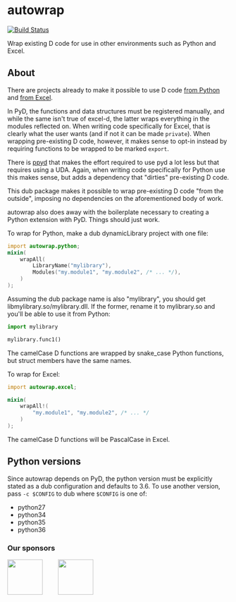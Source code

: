 # autowrap

[![Build Status](https://travis-ci.org/kaleidicassociates/autowrap.png?branch=master)](https://travis-ci.org/kaleidicassociates/autowrap)

Wrap existing D code for use in other environments such as Python and Excel.

## About

There are projects already to make it possible to use D code
[from Python](https://github.com/ariovistus/pyd) and
[from Excel](https://github.com/kaleidicassociates/excel-d).

In PyD, the functions and data structures must be registered manually,
and while the same isn't true of excel-d, the latter wraps everything
in the modules reflected on. When writing code specifically for Excel,
that is clearly what the user wants (and if not it can be made `private`).
When wrapping pre-existing D code, however, it makes sense to opt-in instead
by requiring functions to be wrapped to be marked `export`.

There is [ppyd](https://github.com/John-Colvin/ppyd) that makes the effort
required to use pyd a lot less but that requires using a UDA. Again, when
writing code specifically for Python use this makes sense, but adds a
dependency that "dirties" pre-existing D code.

This dub package makes it possible to wrap pre-existing D code "from the outside",
imposing no dependencies on the aforementioned body of work.

autowrap also does away with the boilerplate necessary to creating a Python extension
with PyD. Things should just work.

To wrap for Python, make a dub dynamicLibrary project with one file:

```d
import autowrap.python;
mixin(
    wrapAll(
        LibraryName("mylibrary"),
        Modules("my.module1", "my.module2", /* ... */),
    )
);
```

Assuming the dub package name is also "mylibrary", you should get libmylibrary.so/mylibrary.dll.
If the former, rename it to mylibrary.so and you'll be able to use it from Python:

```Python
import mylibrary

mylibrary.func1()
```

The camelCase D functions are wrapped by snake_case Python functions, but struct members
have the same names.


To wrap for Excel:

```d
import autowrap.excel;

mixin(
    wrapAll!(
        "my.module1", "my.module2", /* ... */
    )
);

```

The camelCase D functions will be PascalCase in Excel.


## Python versions

Since autowrap depends on PyD, the python version must be explicitly stated
as a dub configuration and defaults to 3.6. To use another version, pass
`-c $CONFIG` to dub where `$CONFIG` is one of:

* python27
* python34
* python35
* python36



### Our sponsors

[<img src="https://raw.githubusercontent.com/libmir/mir-algorithm/master/images/symmetry.png" height="80" />](http://symmetryinvestments.com/)     &nbsp;     &nbsp;    &nbsp;    &nbsp;
[<img src="https://raw.githubusercontent.com/libmir/mir-algorithm/master/images/kaleidic.jpeg" height="80" />](https://github.com/kaleidicassociates)

